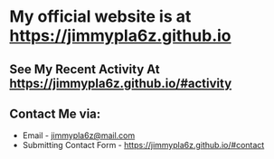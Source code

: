 # My official website is at https://jimmypla6z.github.io
## See My Recent Activity At https://jimmypla6z.github.io/#activity
## Contact Me via:
- Email - jimmypla6z@mail.com
- Submitting Contact Form - https://jimmypla6z.github.io/#contact
